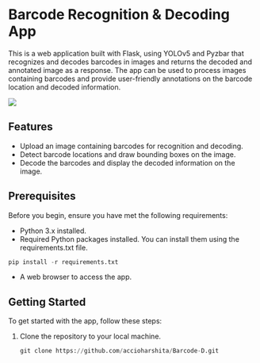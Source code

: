 # Barcode Recognition & Decoding App

This is a web application built with Flask, using YOLOv5 and Pyzbar that recognizes and decodes barcodes in images and returns the decoded and annotated image as a response. The app can be used to process images containing barcodes and provide user-friendly annotations on the barcode location and decoded information.

![](https://drive.google.com/uc?export=download&id=1pey-POBDfDzTgbrDL5P4b-qq75HX1E0p)

## Features
- Upload an image containing barcodes for recognition and decoding.
- Detect barcode locations and draw bounding boxes on the image.
- Decode the barcodes and display the decoded information on the image.

## Prerequisites
Before you begin, ensure you have met the following requirements:

- Python 3.x installed.
- Required Python packages installed. You can install them using the requirements.txt file.

```python
pip install -r requirements.txt
```
- A web browser to access the app.

## Getting Started
To get started with the app, follow these steps:

1. Clone the repository to your local machine.
   ```python
   git clone https://github.com/accioharshita/Barcode-D.git
   ```







   

